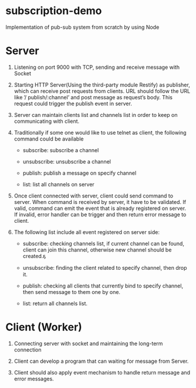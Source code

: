 # subscription-demo
Implementation of pub-sub system from scratch by using Node

# Server

1. Listening on port 9000 with TCP, sending and receive message with Socket

2. Starting HTTP Server(Using the third-party module Restify) as publisher, which can receive post requests from clients. URL should follow the URL like ’/ publish/:channel’ and post message as request’s body. This request could trigger the publish event in server.

3. Server can maintain clients list and channels list in order to keep on communicating with client.

4. Traditionally if some one would like to use telnet as client, the following command could be available 
    * subscribe: subscribe a channel

    * unsubscribe: unsubscribe a channel

    * publish: publish a message on specify channel

    * list: list all channels on server

5. Once client connected with server, client could send command to server. When command is received by server, it have to be validated. If valid, command can emit the event that is already registered on server. If invalid, error handler can be trigger and then return error message to client.

6. The following list include all event registered on server side:

    * subscribe: checking channels list, if current channel can be found, client can join this channel, otherwise new channel should be created.ҕ

    * unsubscribe: ﬁnding the client related to specify channel, then drop it.

    * publish: checking all clients that currently bind to specify channel, then send message to them one by one.

    * list: return all channels list.


# Client (Worker)

1. Connecting server with socket and maintaining the long-term connection

2. Client can develop a program that can waiting for message from Server.

3. Client should also apply event mechanism to handle return message and error messages.

